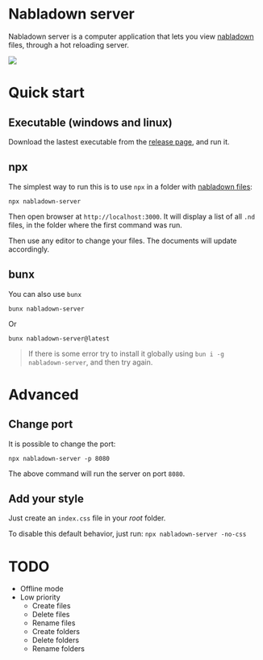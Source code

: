 # Nabladown server

Nabladown server is a computer application that lets you view [nabladown][nabla] files, through a hot reloading server.

![](/nabla-server.webp)

# Quick start

## Executable (windows and linux)

Download the lastest executable from the [release page](https://github.com/pedroth/nabladown-server/releases), and run it.
## npx

The simplest way to run this is to use `npx` in a folder with [nabladown files][nabla]:

`npx nabladown-server`

Then open browser at `http://localhost:3000`. It will display a list of all `.nd` files, in the folder where the first command was run.

Then use any editor to change your files. The documents will update accordingly.

## bunx

You can also use `bunx`

`bunx nabladown-server`

Or

`bunx nabladown-server@latest`

> If there is some error try to install it globally using `bun i -g nabladown-server`, and then try again.

# Advanced 

## Change port

It is possible to change the port:

`npx nabladown-server -p 8080`

The above command will run the server on port `8080`.

## Add your style

Just create an `index.css` file in your _root_ folder.

To disable this default behavior, just run: `npx nabladown-server -no-css`


[nabla]: https://pedroth.github.io/nabladown.js

# TODO

- Offline mode
- Low priority
	- Create files
	- Delete files
	- Rename files
	- Create folders
	- Delete folders
	- Rename folders

